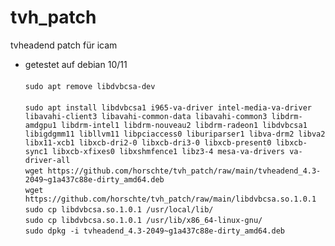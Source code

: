 # tvh_patch
tvheadend patch für icam
- getestet auf debian 10/11 <br><br>
`sudo apt remove libdvbcsa-dev`<br><br>
`sudo apt install libdvbcsa1 i965-va-driver intel-media-va-driver libavahi-client3 libavahi-common-data libavahi-common3 libdrm-amdgpu1 libdrm-intel1 libdrm-nouveau2 libdrm-radeon1 libdvbcsa1 libigdgmm11 libllvm11 libpciaccess0 liburiparser1 libva-drm2 libva2 libx11-xcb1 libxcb-dri2-0 libxcb-dri3-0 libxcb-present0 libxcb-sync1 libxcb-xfixes0 libxshmfence1 libz3-4 mesa-va-drivers va-driver-all`<br>
`wget https://github.com/horschte/tvh_patch/raw/main/tvheadend_4.3-2049~g1a437c88e-dirty_amd64.deb`<br>
`wget https://github.com/horschte/tvh_patch/raw/main/libdvbcsa.so.1.0.1`<br>
`sudo cp libdvbcsa.so.1.0.1 /usr/local/lib/`<br>
`sudo cp libdvbcsa.so.1.0.1 /usr/lib/x86_64-linux-gnu/`<br>
`sudo dpkg -i tvheadend_4.3-2049~g1a437c88e-dirty_amd64.deb`<br>


